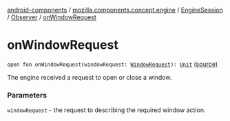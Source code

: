 [android-components](../../../index.md) / [mozilla.components.concept.engine](../../index.md) / [EngineSession](../index.md) / [Observer](index.md) / [onWindowRequest](./on-window-request.md)

# onWindowRequest

`open fun onWindowRequest(windowRequest: `[`WindowRequest`](../../../mozilla.components.concept.engine.window/-window-request/index.md)`): `[`Unit`](https://kotlinlang.org/api/latest/jvm/stdlib/kotlin/-unit/index.html) [(source)](https://github.com/mozilla-mobile/android-components/blob/master/components/concept/engine/src/main/java/mozilla/components/concept/engine/EngineSession.kt#L82)

The engine received a request to open or close a window.

### Parameters

`windowRequest` - the request to describing the required window action.